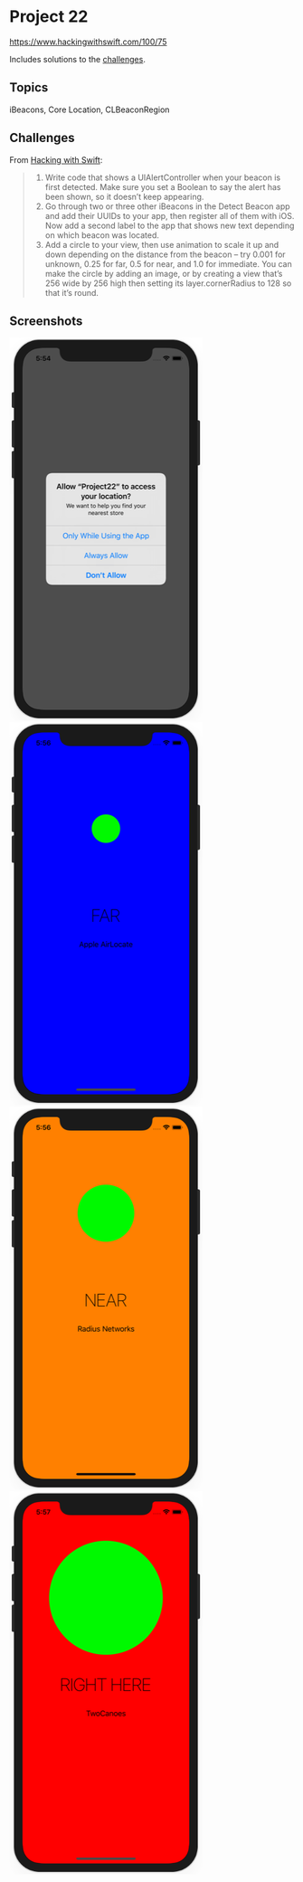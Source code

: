 # Project 22

https://www.hackingwithswift.com/100/75

Includes solutions to the [challenges](https://www.hackingwithswift.com/read/22/4/wrap-up).

## Topics

iBeacons, Core Location, CLBeaconRegion

## Challenges

From [Hacking with Swift](https://www.hackingwithswift.com/read/22/4/wrap-up):
>1. Write code that shows a UIAlertController when your beacon is first detected. Make sure you set a Boolean to say the alert has been shown, so it doesn’t keep appearing.
>2. Go through two or three other iBeacons in the Detect Beacon app and add their UUIDs to your app, then register all of them with iOS. Now add a second label to the app that shows new text depending on which beacon was located.
>3. Add a circle to your view, then use animation to scale it up and down depending on the distance from the beacon – try 0.001 for unknown, 0.25 for far, 0.5 for near, and 1.0 for immediate. You can make the circle by adding an image, or by creating a view that’s 256 wide by 256 high then setting its layer.cornerRadius to 128 so that it’s round.

## Screenshots

![screenshot1](screenshots/screen01.png)
![screenshot2](screenshots/screen02.png)
![screenshot3](screenshots/screen03.png)
![screenshot3](screenshots/screen04.png)
